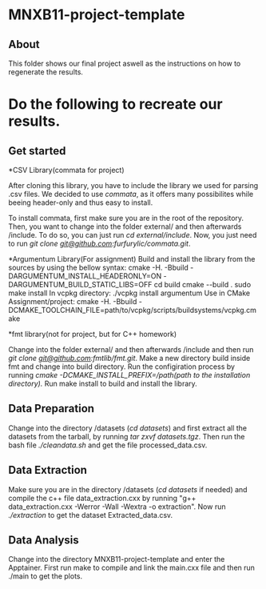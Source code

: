 # MNXB11-project-template
## About
This folder shows our final project aswell as the instructions on how to regenerate the results.
# Do the following to recreate our results.
## Get started
*CSV Library(commata for project)

After cloning this library, you have to include the library we used for parsing .csv files. We decided to use *commata*, as it offers many possibilites while beeing header-only and thus easy to install.

To install commata, first make sure you are in the root of the repository.
Then, you want to change into the folder external/ and then afterwards /include. To do so, you can just run *cd external/include*. Now, you just need to run *git clone git@github.com:furfurylic/commata.git*. 


*Argumentum Library(For assignment)
Build and install the library from the sources by using the bellow syntax:
cmake -H. -Bbuild -DARGUMENTUM_INSTALL_HEADERONLY=ON -DARGUMENTUM_BUILD_STATIC_LIBS=OFF
cd build
cmake --build .
sudo make install
In vcpkg directory:
./vcpkg install argumentum
Use in CMake Assignment/project:
cmake -H. -Bbuild -DCMAKE_TOOLCHAIN_FILE=path/to/vcpkg/scripts/buildsystems/vcpkg.cmake
 
 

*fmt library(not for project, but for C++ homework)

Change into the folder external/ and then afterwards /include and then run *git clone git@github.com:fmtlib/fmt.git*. Make a new directory build inside fmt and change into build directory. Run the configiration process by running *cmake -DCMAKE_INSTALL_PREFIX=/path(path to the installation directory).* Run make install to build and install the library. 

## Data Preparation
Change into the directory /datasets (*cd datasets*) and first extract all the datasets from the tarball, by running *tar zxvf datasets.tgz*. Then run the bash file *./cleandata.sh* and get the file processed_data.csv.

## Data Extraction
Make sure you are in the directory /datasets (*cd datasets* if needed) and compile the c++ file data_extraction.cxx by running "g++ data_extraction.cxx -Werror -Wall -Wextra -o extraction". Now run *./extraction* to get the dataset Extracted_data.csv.

## Data Analysis
Change into the directory MNXB11-project-template and enter the Apptainer. First run make to compile and link the main.cxx file and then run ./main to get the plots.



